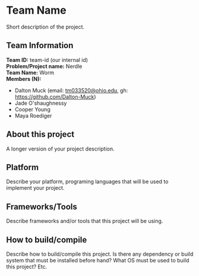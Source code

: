 # Team Name

Short description of the project.

## Team Information

**Team ID:** team-id (our internal id)  
**Problem/Project name:** Nerdle  
**Team Name:** Worm   
**Members (N):**  
- Dalton Muck (email: tm033520@ohio.edu, gh: https://github.com/Dalton-Muck)
- Jade O'shaughnessy
- Cooper Young
- Maya Roediger
## About this project

A longer version of your project description.

## Platform

Describe your platform, programing languages that will be used to implement your project.

## Frameworks/Tools

Describe frameworks and/or tools that this project will be using.

## How to build/compile

Describe how to build/compile this project. Is there any dependency or build system that must be installed before hand?
What OS must be used to build this project? Etc.

